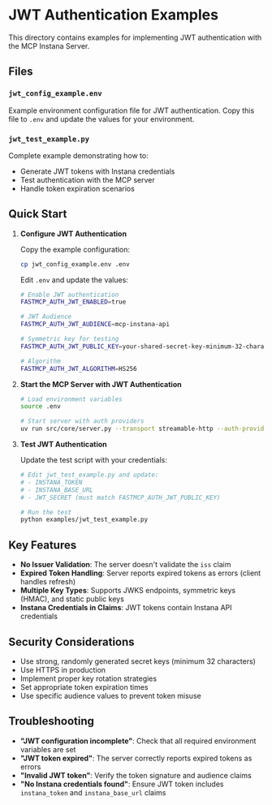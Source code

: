 # JWT Authentication Examples

This directory contains examples for implementing JWT authentication with the MCP Instana Server.

## Files

### `jwt_config_example.env`
Example environment configuration file for JWT authentication. Copy this file to `.env` and update the values for your environment.

### `jwt_test_example.py`
Complete example demonstrating how to:
- Generate JWT tokens with Instana credentials
- Test authentication with the MCP server
- Handle token expiration scenarios

## Quick Start

1. **Configure JWT Authentication**

   Copy the example configuration:
   ```bash
   cp jwt_config_example.env .env
   ```

   Edit `.env` and update the values:
   ```bash
   # Enable JWT authentication
   FASTMCP_AUTH_JWT_ENABLED=true
   
   # JWT Audience
   FASTMCP_AUTH_JWT_AUDIENCE=mcp-instana-api
   
   # Symmetric key for testing
   FASTMCP_AUTH_JWT_PUBLIC_KEY=your-shared-secret-key-minimum-32-characters-long
   
   # Algorithm
   FASTMCP_AUTH_JWT_ALGORITHM=HS256
   ```

2. **Start the MCP Server with JWT Authentication**

   ```bash
   # Load environment variables
   source .env
   
   # Start server with auth providers
   uv run src/core/server.py --transport streamable-http --auth-providers
   ```

3. **Test JWT Authentication**

   Update the test script with your credentials:
   ```bash
   # Edit jwt_test_example.py and update:
   # - INSTANA_TOKEN
   # - INSTANA_BASE_URL
   # - JWT_SECRET (must match FASTMCP_AUTH_JWT_PUBLIC_KEY)
   
   # Run the test
   python examples/jwt_test_example.py
   ```

## Key Features

- **No Issuer Validation**: The server doesn't validate the `iss` claim
- **Expired Token Handling**: Server reports expired tokens as errors (client handles refresh)
- **Multiple Key Types**: Supports JWKS endpoints, symmetric keys (HMAC), and static public keys
- **Instana Credentials in Claims**: JWT tokens contain Instana API credentials

## Security Considerations

- Use strong, randomly generated secret keys (minimum 32 characters)
- Use HTTPS in production
- Implement proper key rotation strategies
- Set appropriate token expiration times
- Use specific audience values to prevent token misuse

## Troubleshooting

- **"JWT configuration incomplete"**: Check that all required environment variables are set
- **"JWT token expired"**: The server correctly reports expired tokens as errors
- **"Invalid JWT token"**: Verify the token signature and audience claims
- **"No Instana credentials found"**: Ensure JWT token includes `instana_token` and `instana_base_url` claims
